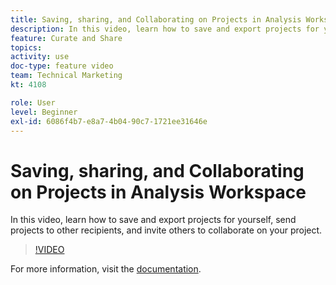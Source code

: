 ```yaml
---
title: Saving, sharing, and Collaborating on Projects in Analysis Workspace
description: In this video, learn how to save and export projects for yourself, send projects to other recipients, and invite others to collaborate on your project.
feature: Curate and Share
topics: 
activity: use
doc-type: feature video
team: Technical Marketing
kt: 4108

role: User
level: Beginner
exl-id: 6086f4b7-e8a7-4b04-90c7-1721ee31646e
---
```

# Saving, sharing, and Collaborating on Projects in Analysis Workspace

In this video, learn how to save and export projects for yourself, send projects to other recipients, and invite others to collaborate on your project.

>[!VIDEO](https://video.tv.adobe.com/v/30993/?quality=12)

For more information, visit the [documentation](https://docs.adobe.com/content/help/en/analytics/analyze/analysis-workspace/curate-share/send-schedule-files.html).

